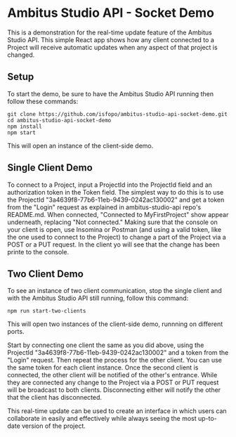 # Ambitus Studio API - Socket Demo

This is a demonstration for the real-time update feature of the Ambitus Studio API. This simple React app shows how any client connected to a Project will receive automatic updates when any aspect of that project is changed. 

## Setup

To start the demo, be sure to have the Ambitus Studio API running then follow these commands:

```shell
git clone https://github.com/isfopo/ambitus-studio-api-socket-demo.git
cd ambitus-studio-api-socket-demo
npm install
npm start
```

This will open an instance of the client-side demo. 

## Single Client Demo

To connect to a Project, input a ProjectId into the ProjectId field and an authorization token in the Token field. The simplest way to do this is to use the ProjectId "3a4639f8-77b6-11eb-9439-0242ac130002" and get a token from the "Login" request as explained in ambitus-studio-api repo's README.md. When connected, "Connected to MyFirstProject" show appear underneath, replacing "Not connected." Making sure that the console on your client is open, use Insomina or Postman (and using a valid token, like the one used to connect to the Project) to change a part of the Project via a POST or a PUT request. In the client yo will see that the change has been printe to the console.

## Two Client Demo

To see an instance of two client communication, stop the single client and with the Ambitus Studio API still running, follow this command:

```shell
npm run start-two-clients
```

This will open two instances of the client-side demo, runnning on different ports. 

Start by connecting one client the same as you did above, using the ProjectId "3a4639f8-77b6-11eb-9439-0242ac130002" and a token from the "Login" request. Then repeat the process for the other client. You can use the same token for each client instance. Once the second client is connected, the other client will be notified of the other's entrance. While they are connected any change to the Project via a POST or PUT request will be broadcast to both clients. Disconnecting either will notify the other that the client has disconnected.

This real-time update can be used to create an interface in which users can collaborate in easily and effectively while always seeing the most up-to-date version of the project.
